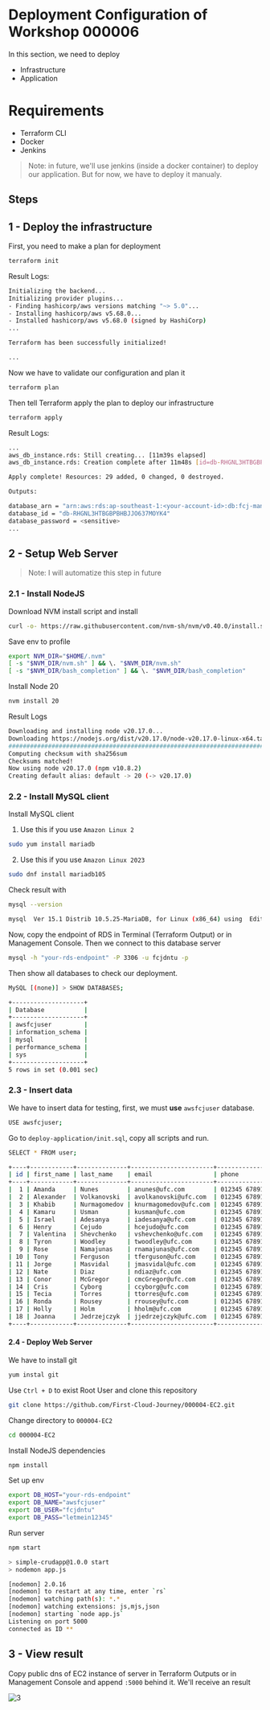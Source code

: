 # Deployment Configuration of Workshop 000006

In this section, we need to deploy

- Infrastructure
- Application

# Requirements

- Terraform CLI
- Docker
- Jenkins

> Note: in future, we'll use jenkins (inside a docker container) to deploy our application. But for now, we have to deploy it manualy.

## Steps

## 1 - Deploy the infrastructure

First, you need to make a plan for deployment

```bash
terraform init
```

Result Logs:

```bash
Initializing the backend...
Initializing provider plugins...
- Finding hashicorp/aws versions matching "~> 5.0"...
- Installing hashicorp/aws v5.68.0...
- Installed hashicorp/aws v5.68.0 (signed by HashiCorp)
...

Terraform has been successfully initialized!

...
```

Now we have to validate our configuration and plan it

```bash
terraform plan
```

Then tell Terraform apply the plan to deploy our infrastructure

```bash
terraform apply
```

Result Logs:

```bash
...
aws_db_instance.rds: Still creating... [11m39s elapsed]
aws_db_instance.rds: Creation complete after 11m48s [id=db-RHGNL3HTBGBPBHBJJO637MOYK4]

Apply complete! Resources: 29 added, 0 changed, 0 destroyed.

Outputs:

database_arn = "arn:aws:rds:ap-southeast-1:<your-account-id>:db:fcj-management-db-instance"
database_id = "db-RHGNL3HTBGBPBHBJJO637MOYK4"
database_password = <sensitive>
...
```

## 2 - Setup Web Server

> Note: I will automatize this step in future

### 2.1 - Install NodeJS

Download NVM install script and install

```bash
curl -o- https://raw.githubusercontent.com/nvm-sh/nvm/v0.40.0/install.sh | bash
```

Save env to profile

```bash
export NVM_DIR="$HOME/.nvm"
[ -s "$NVM_DIR/nvm.sh" ] && \. "$NVM_DIR/nvm.sh"
[ -s "$NVM_DIR/bash_completion" ] && \. "$NVM_DIR/bash_completion"
```

Install Node 20

```bash
nvm install 20
```

Result Logs

```bash
Downloading and installing node v20.17.0...
Downloading https://nodejs.org/dist/v20.17.0/node-v20.17.0-linux-x64.tar.xz...
####################################################################################################################################################################################################### 100.0%
Computing checksum with sha256sum
Checksums matched!
Now using node v20.17.0 (npm v10.8.2)
Creating default alias: default -> 20 (-> v20.17.0)
```

### 2.2 - Install MySQL client

Install MySQL client

1. Use this if you use `Amazon Linux 2`

```bash
sudo yum install mariadb
```

2. Use this if you use `Amazon Linux 2023`

```bash
sudo dnf install mariadb105
```

Check result with

```bash
mysql --version
```

```bash
mysql  Ver 15.1 Distrib 10.5.25-MariaDB, for Linux (x86_64) using  EditLine wrapper
```

Now, copy the endpoint of RDS in Terminal (Terraform Output) or in Management Console. Then we connect to this database server

```bash
mysql -h "your-rds-endpoint" -P 3306 -u fcjdntu -p
```

Then show all databases to check our deployment.

```bash
MySQL [(none)] > SHOW DATABASES;
```

```bash
+--------------------+
| Database           |
+--------------------+
| awsfcjuser         |
| information_schema |
| mysql              |
| performance_schema |
| sys                |
+--------------------+
5 rows in set (0.001 sec)
```

### 2.3 - Insert data

We have to insert data for testing, first, we must **use** `awsfcjuser` database.

```bash
USE awsfcjuser;
```

Go to `deploy-application/init.sql`, copy all scripts and run.

```bash
SELECT * FROM user;
```

```bash
+----+------------+--------------+-----------------------+---------------+----------+--------+
| id | first_name | last_name    | email                 | phone         | comments | status |
+----+------------+--------------+-----------------------+---------------+----------+--------+
|  1 | Amanda     | Nunes        | anunes@ufc.com        | 012345 678910 |          | active |
|  2 | Alexander  | Volkanovski  | avolkanovski@ufc.com  | 012345 678910 |          | active |
|  3 | Khabib     | Nurmagomedov | knurmagomedov@ufc.com | 012345 678910 |          | active |
|  4 | Kamaru     | Usman        | kusman@ufc.com        | 012345 678910 |          | active |
|  5 | Israel     | Adesanya     | iadesanya@ufc.com     | 012345 678910 |          | active |
|  6 | Henry      | Cejudo       | hcejudo@ufc.com       | 012345 678910 |          | active |
|  7 | Valentina  | Shevchenko   | vshevchenko@ufc.com   | 012345 678910 |          | active |
|  8 | Tyron      | Woodley      | twoodley@ufc.com      | 012345 678910 |          | active |
|  9 | Rose       | Namajunas    | rnamajunas@ufc.com    | 012345 678910 |          | active |
| 10 | Tony       | Ferguson     | tferguson@ufc.com     | 012345 678910 |          | active |
| 11 | Jorge      | Masvidal     | jmasvidal@ufc.com     | 012345 678910 |          | active |
| 12 | Nate       | Diaz         | ndiaz@ufc.com         | 012345 678910 |          | active |
| 13 | Conor      | McGregor     | cmcGregor@ufc.com     | 012345 678910 |          | active |
| 14 | Cris       | Cyborg       | ccyborg@ufc.com       | 012345 678910 |          | active |
| 15 | Tecia      | Torres       | ttorres@ufc.com       | 012345 678910 |          | active |
| 16 | Ronda      | Rousey       | rrousey@ufc.com       | 012345 678910 |          | active |
| 17 | Holly      | Holm         | hholm@ufc.com         | 012345 678910 |          | active |
| 18 | Joanna     | Jedrzejczyk  | jjedrzejczyk@ufc.com  | 012345 678910 |          | active |
+----+------------+--------------+-----------------------+---------------+----------+--------+
```

#### 2.4 - Deploy Web Server

We have to install git

```bash
yum instal git
```

Use `Ctrl + D` to exist Root User and clone this repository

```bash
git clone https://github.com/First-Cloud-Journey/000004-EC2.git
```

Change directory to `000004-EC2`

```bash
cd 000004-EC2
```

Install NodeJS dependencies

```bash
npm install
```

Set up env

```bash
export DB_HOST="your-rds-endpoint"
export DB_NAME="awsfcjuser"
export DB_USER="fcjdntu"
export DB_PASS="letmein12345"
```

Run server

```bash
npm start
```

```bash
> simple-crudapp@1.0.0 start
> nodemon app.js

[nodemon] 2.0.16
[nodemon] to restart at any time, enter `rs`
[nodemon] watching path(s): *.*
[nodemon] watching extensions: js,mjs,json
[nodemon] starting `node app.js`
Listening on port 5000
connected as ID **
```

## 3 - View result

Copy public dns of EC2 instance of server in Terraform Outputs or in Management Console and append `:5000` behind it. We'll receive an result

![3](https://github.com/user-attachments/assets/568ddfe9-2c10-4e51-bb20-d99121b08a98)
